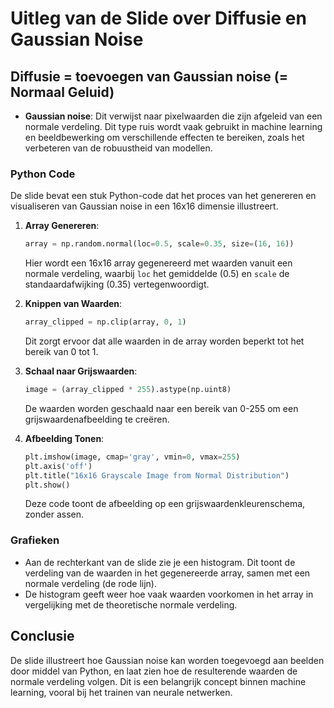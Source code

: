# Uitleg van de Slide over Diffusie en Gaussian Noise

## Diffusie = toevoegen van Gaussian noise (= Normaal Geluid)
- **Gaussian noise**: Dit verwijst naar pixelwaarden die zijn afgeleid van een normale verdeling. Dit type ruis wordt vaak gebruikt in machine learning en beeldbewerking om verschillende effecten te bereiken, zoals het verbeteren van de robuustheid van modellen.

### Python Code

De slide bevat een stuk Python-code dat het proces van het genereren en visualiseren van Gaussian noise in een 16x16 dimensie illustreert.

1. **Array Genereren**:
   ```python
   array = np.random.normal(loc=0.5, scale=0.35, size=(16, 16))
   ```
   Hier wordt een 16x16 array gegenereerd met waarden vanuit een normale verdeling, waarbij `loc` het gemiddelde (0.5) en `scale` de standaardafwijking (0.35) vertegenwoordigt.

2. **Knippen van Waarden**:
   ```python
   array_clipped = np.clip(array, 0, 1)
   ```
   Dit zorgt ervoor dat alle waarden in de array worden beperkt tot het bereik van 0 tot 1.

3. **Schaal naar Grijswaarden**:
   ```python
   image = (array_clipped * 255).astype(np.uint8)
   ```
   De waarden worden geschaald naar een bereik van 0-255 om een grijswaardenafbeelding te creëren.

4. **Afbeelding Tonen**:
   ```python
   plt.imshow(image, cmap='gray', vmin=0, vmax=255)
   plt.axis('off')
   plt.title("16x16 Grayscale Image from Normal Distribution")
   plt.show()
   ```
   Deze code toont de afbeelding op een grijswaardenkleurenschema, zonder assen.

### Grafieken

- Aan de rechterkant van de slide zie je een histogram. Dit toont de verdeling van de waarden in het gegenereerde array, samen met een normale verdeling (de rode lijn).
- De histogram geeft weer hoe vaak waarden voorkomen in het array in vergelijking met de theoretische normale verdeling.

## Conclusie
De slide illustreert hoe Gaussian noise kan worden toegevoegd aan beelden door middel van Python, en laat zien hoe de resulterende waarden de normale verdeling volgen. Dit is een belangrijk concept binnen machine learning, vooral bij het trainen van neurale netwerken.